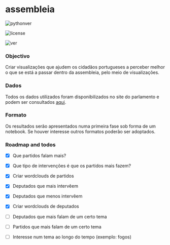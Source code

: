 # assembleia

![pythonver](https://img.shields.io/badge/python-2.7-blue.svg)

![license](https://img.shields.io/badge/license-MIT-green.svg)

![ver](https://img.shields.io/badge/version-0.1-lightgrey.svg)

 





### Objectivo

Criar visualizações que ajudem os cidadãos portugueses a perceber melhor o que se está a passar dentro da assembleia, pelo meio de visualizações. 



### Dados

Todos os dados utilizados foram disponibilizados no site do parlamento e podem ser consultados [aqui](http://www.parlamento.pt/Cidadania/Paginas/DAIntervencoes.aspx). 



### Formato

Os resultados serão apresentados numa primeira fase sob forma de um notebook. Se houver interesse outros formatos poderão ser adoptados.



### Roadmap and todos

- [x] Que partidos falam mais? 
- [x] Que tipo de intervenções é que os partidos mais fazem? 
- [x] Criar wordclouds de partidos
- [x] Deputados que mais intervêem 
- [x] Deputados que menos intervêem 
- [x] Criar wordclouds de deputados
- [ ] Deputados que mais falam de um certo tema
- [ ] Partidos que mais falam de um certo tema
- [ ] Interesse num tema ao longo do tempo (exemplo: fogos)



